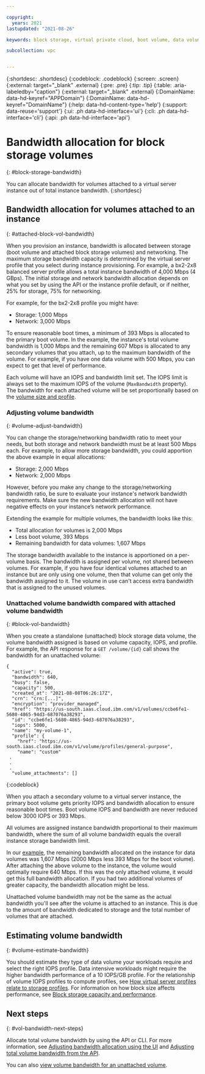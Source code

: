 ```yaml
---

copyright:
  years: 2021
lastupdated: "2021-08-26"

keywords: block storage, virtual private cloud, boot volume, data volume, volume, data storage, virtual server instance, instance, bandwidth

subcollection: vpc


---
```


{:shortdesc: .shortdesc}
{:codeblock: .codeblock}
{:screen: .screen}
{:external: target="_blank" .external}
{:pre: .pre}
{:tip: .tip}
{:table: .aria-labeledby="caption"}
{:external: target="_blank" .external}
{:DomainName: data-hd-keyref="APPDomain"}
{:DomainName: data-hd-keyref="DomainName"}
{:help: data-hd-content-type='help'}
{:support: data-reuse='support'}
{:ui: .ph data-hd-interface='ui'}
{:cli: .ph data-hd-interface='cli'}
{:api: .ph data-hd-interface='api'}

# Bandwidth allocation for block storage volumes
{: #block-storage-bandwidth}

You can allocate bandwidth for volumes attached to a virtual server instance out of total instance bandwidth.
{:shortdesc}

## Bandwidth allocation for volumes attached to an instance
{: #attached-block-vol-bandwidth}

When you provision an instance, bandwidth is allocated between storage (boot volume and attached block storage volumes) and networking. The maximum storage bandwidth capacity is determined by the virtual server profile that you select during instance provisioning. For example, a bx2-2x8 balanced server profile allows a total instance bandwidth of 4,000 Mbps (4 GBps). The initial storage and network bandwidth allocation depends on what you set by using the API or the instance profile default, or if neither, 25% for storage, 75% for networking. 

For example, for the bx2-2x8 profile you might have:

* Storage: 1,000 Mbps
* Network: 3,000 Mbps

To ensure reasonable boot times, a minimum of 393 Mbps is allocated to the primary boot volume. In the example, the instance's total volume bandwidth is 1,000 Mbps and the remaining 607 Mbps is allocated to any secondary volumes that you attach, up to the maximum bandwidth of the volume. For example, if you have one data volume with 500 Mbps, you can expect to get that level of performance.

Each volume will have an IOPS and bandwidth limit set. The IOPS limit is always set to the maximum IOPS of the volume (`MaxBandwidth` property). The bandwidth for each attached volume will be set proportionally based on the [volume size and profile](/docs/vpc?topic=vpc-block-storage-profiles).


### Adjusting volume bandwidth
{: #volume-adjust-bandwidth}

You can change the storage/networking bandwidth ratio to meet your needs, but both storage and network bandwidth must be at least 500 Mbps each. For example, to allow more storage bandwidth, you could apportion the above example in equal allocations:

* Storage: 2,000 Mbps
* Network: 2,000 Mbps

However, before you make any change to the storage/networking bandwidth ratio, be sure to evaluate your instance's network bandwidth requirements. Make sure the new bandwidth allocation will not have negative effects on your instance’s network performance.

Extending the example for multiple volumes, the bandwidth looks like this:

* Total allocation for volumes is 2,000 Mbps
* Less boot volume, 393 Mbps
* Remaining bandwidth for data volumes: 1,607 Mbps

The storage bandwidth available to the instance is apportioned on a per-volume basis. The bandwidth is assigned per volume, not shared between volumes. For example, if you have four identical volumes attached to an instance but are only using one volume, then that volume can get only the bandwidth assigned to it. The volume in use can't access extra bandwidth that is assigned to the unused volumes. 

### Unattached volume bandwidth compared with attached volume bandwidth
{: #block-vol-bandwidth}

When you create a standalone (unattached) block storage data volume, the volume bandwidth assigned is based on volume capacity, IOPS, and profile. For example, the API response for a `GET /volume/{id}` call shows the bandwidth for an unattached volume:

```
{
  "active": true,
  "bandwidth": 640,
  "busy": false,
  "capacity": 500,
  "created_at": "2021-08-08T06:26:17Z",
  "crn": "crn:[...]",
  "encryption": "provider_managed",
  "href": "https://us-south.iaas.cloud.ibm.com/v1/volumes/ccbe6fe1-5680-4865-94d3-687076a38293",
  "id": "ccbe6fe1-5680-4865-94d3-687076a38293",
  "iops": 5000,
  "name": "my-volume-1",
  "profile": {
    "href": "https://us-south.iaas.cloud.ibm.com/v1/volume/profiles/general-purpose",
    "name": "custom"
 .
 .
 .
  "volume_attachments": []
```
{:codeblock}

When you attach a secondary volume to a virtual server instance, the primary boot volume gets priority IOPS and bandwidth allocation to ensure reasonable boot times. Boot volume IOPS and bandwidth are never reduced below 3000 IOPS or 393 Mbps.

All volumes are assigned instance bandwidth proportional to their maximum bandwidth, where the sum of all volume bandwidth equals the overall instance storage bandwidth limit.

In our [example](#volume-adjust-bandwidth), the remaining bandwidth allocated on the instance for data volumes was 1,607 Mbps (2000 Mbps less 393 Mbps for the boot volume). After attaching the above volume to the instance, the volume would optimally require 640 Mbps. If this was the only attached volume, it would get this full bandwidth allocation. If you had two additional volumes of greater capacity, the bandwidth allocation might be less.

Unattached volume bandwidth may not be the same as the actual bandwidth you'll see after the volume is attached to an instance. This is due to the amount of bandwidth dedicated to storage and the total number of volumes that are attached.

## Estimating volume bandwidth
{: #volume-estimate-bandwidth}

You should estimate they type of data volume your workloads require and select the right IOPS profile. Data intensive workloads might require the higher bandwidth performance of a 10 IOPS/GB profile. For the relationship of volume IOPS profiles to compute profiles, see [How virtual server profiles relate to storage profiles](/docs/vpc?topic=vpc-block-storage-profiles&interface=ui#vsi-profiles-relate-to-storage). For information on how block size affects performance, see [Block storage capacity and performance](/docs/vpc?topic=vpc-capacity-performance&interface=ui#how-block-size-affects-performance).

## Next steps
{: #vol-bandwidth-next-steps}

Allocate total volume bandwidth by using the API or CLI. For more information, see [Adjusting bandwidth allocation using the UI](/docs/vpc?topic=vpc-managing-virtual-server-instances#adjusting-bandwidth-allocation-ui) and [Adjusting total volume bandwidth from the API](/docs/vpc?topic=vpc-managing-virtual-server-instances#adjusting-bandwidth-allocation-api).

You can also [view volume bandwidth for an unattached volume](/docs/vpc?topic=vpc-viewing-block-storage).
